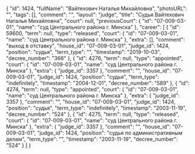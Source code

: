{
    "id": 1424,
    "fullName": "Вайтехович Наталья Михайловна",
    "photoURL": "",
    "tags": [],
    "comment": "",
    "layout": "judge",
    "title": "Судья Вайтехович Наталья Михайловна",
    "court": null,
    "previousCourt": {
        "id": "07-009-03-01",
        "name": "суд Центрального района г. Минска"
    },
    "career": [
        {
            "id": 59600,
            "term": null,
            "type": "released",
            "court": {
                "id": "07-009-03-01",
                "name": "суд Центрального района г. Минска"
            },
            "extra": [],
            "comment": "выход в отставку",
            "house_id": "07-009-03-01",
            "judge_id": 1424,
            "position": "судья",
            "term_type": "",
            "timestamp": "2019-10-03",
            "decree_number": "366"
        },
        {
            "id": 4276,
            "term": null,
            "type": "appointed",
            "court": {
                "id": "07-009-03-01",
                "name": "суд Центрального района г. Минска"
            },
            "extra": {
                "judge_id": 3357
            },
            "comment": "",
            "house_id": "07-009-03-01",
            "judge_id": 1424,
            "position": "судья",
            "term_type": "indefinitely",
            "timestamp": "2004-12-01",
            "decree_number": "589"
        },
        {
            "id": 4274,
            "term": null,
            "type": "appointed",
            "court": {
                "id": "07-009-03-01",
                "name": "суд Центрального района г. Минска"
            },
            "extra": {
                "judge_id": 3357
            },
            "comment": "",
            "house_id": "07-009-03-01",
            "judge_id": 1424,
            "position": "судья",
            "term_type": "indefinitely",
            "timestamp": "2003-11-19",
            "decree_number": "524"
        },
        {
            "id": 4275,
            "term": null,
            "type": "released",
            "court": {
                "id": "07-009-03-01",
                "name": "суд Центрального района г. Минска"
            },
            "extra": {
                "judge_id": 3357
            },
            "comment": "",
            "house_id": "07-009-03-01",
            "judge_id": 1424,
            "position": "судья по административным делам",
            "term_type": "",
            "timestamp": "2003-11-19",
            "decree_number": "524"
        }
    ]
}